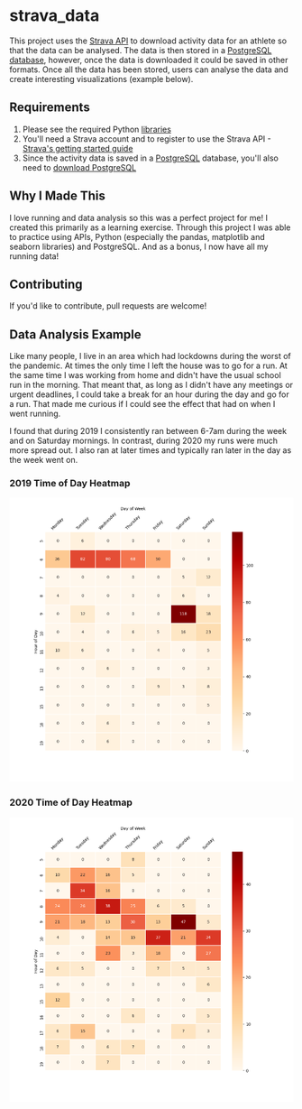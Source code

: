 # strava_data #
This project uses the [Strava API](https://developers.strava.com/docs/reference/) to download activity data for an athlete so that the data can be analysed. The data is then stored in a [PostgreSQL database](https://github.com/lcirvine/strava_data/blob/cfa720274e5f312310a633a824a345375894a54e/reference/strava_db.png), however, once the data is downloaded it could be saved in other formats. Once all the data has been stored, users can analyse the data and create interesting visualizations (example below).

## Requirements ##
1. Please see the required Python [libraries](https://github.com/lcirvine/strava_data/blob/cfa720274e5f312310a633a824a345375894a54e/requirements.txt)
2. You'll need a Strava account and to register to use the Strava API - [Strava's getting started guide](https://developers.strava.com/docs/getting-started/)
3. Since the activity data is saved in a [PostgreSQL](https://www.postgresql.org/) database, you'll also need to [download PostgreSQL](https://www.postgresql.org/download/)

## Why I Made This ##
I love running and data analysis so this was a perfect project for me! I created this primarily as a learning exercise. Through this project I was able to practice using APIs, Python (especially the pandas, matplotlib and seaborn libraries) and PostgreSQL. And as a bonus, I now have all my running data! 

## Contributing ##
If you'd like to contribute, pull requests are welcome!

## Data Analysis Example ##
Like many people, I live in an area which had lockdowns during the worst of the pandemic. At times the only time I left the house was to go for a run. At the same time I was working from home and didn't have the usual school run in the morning. That meant that, as long as I didn't have any meetings or urgent deadlines, I could take a break for an hour during the day and go for a run. That made me curious if I could see the effect that had on when I went running. 

I found that during 2019 I consistently ran between 6-7am during the week and on Saturday mornings. In contrast, during 2020 my runs were much more spread out. I also ran at later times and typically ran later in the day as the week went on. 

### 2019 Time of Day Heatmap ###
![2019 Time of Day Heatmap](https://github.com/lcirvine/strava_data/blob/cfa720274e5f312310a633a824a345375894a54e/reference/2019%20Time%20of%20Day%20Heatmap.png)

### 2020 Time of Day Heatmap ###
![2020 Time of Day Heatmap](https://github.com/lcirvine/strava_data/blob/cfa720274e5f312310a633a824a345375894a54e/reference/2020%20Time%20of%20Day%20Heatmap.png)
